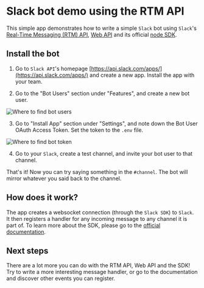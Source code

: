# Slack bot demo using the RTM API

This simple app demonstrates how to write a simple `Slack` bot using `Slack`'s
[Real-Time Messaging (RTM) API](https://api.slack.com/rtm), [Web API](https://api.slack.com/web) and its official
[node SDK](https://slackapi.github.io/node-slack-sdk/bots).

## Install the bot

1. Go to `Slack API`'s homepage [https://api.slack.com/apps/](https://api.slack.com/apps/) and create a new app.
Install the app with your team.

2. Go to the "Bot Users" section under "Features", and create a new bot user.

![Where to find bot users](https://i.imgur.com/x7WXjmT.png)

3. Go to "Install App" section under "Settings", and note down the Bot User
   OAuth Access Token.  Set the token to the `.env` file.

![Where to find bot token](https://i.imgur.com/OSzfIyc.png)

4. Go to your `Slack`, create a test channel, and invite your bot user to that
   channel.

That's it! Now you can try saying something in the `#channel`. The bot will
mirror whatever you said back to the channel.

## How does it work?

The app creates a websocket connection (through the `Slack SDK`) to `Slack`. It
then registers a handler for any incoming message to any channel it is part of.
To learn more about the SDK, please go to the [official
documentation](https://slackapi.github.io/node-slack-sdk/bots).

## Next steps

There are a lot more you can do with the RTM API, Web API and the SDK! Try to write a
more interesting message handler, or go to the documentation and discover other
events you can register.